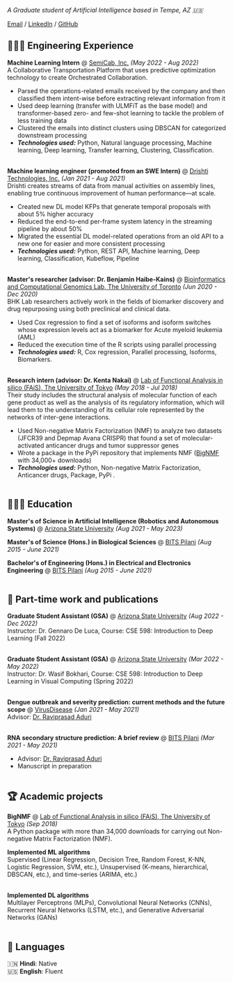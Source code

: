 <!-- # Vaibhav Kulshrestha -->

_A Graduate student of Artificial Intelligence based in Tempe, AZ 🇺🇸_ <br>

[Email](mailto:vaibhav1kulshrestha@gmail.com) / [LinkedIn](https://www.linkedin.com/in/vaibhav-kulshrestha/) / [GitHub](https://github.com/vaibhav-k)

## 👩🏼‍💻 Engineering Experience

**Machine Learning Intern** @ [SemiCab, Inc.](https://www.semicab.com/) _(May 2022 - Aug 2022)_ <br>
A Collaborative Transportation Platform that uses predictive optimization technology to create Orchestrated Collaboration.
  - Parsed the operations-related emails received by the company and then classified them intent-wise before extracting relevant information from it
  - Used deep learning (transfer with ULMFiT as the base model) and transformer-based zero- and few-shot learning to tackle the problem of less training data
  - Clustered the emails into distinct clusters using DBSCAN for categorized downstream processing
  - **_Technologies used:_** Python, Natural language processing, Machine learning, Deep learning, Transfer learning, Clustering, Classification.
<br><br>

**Machine learning engineer (promoted from an SWE Intern)** @ [Drishti Technologies, Inc.](https://drishti.com/) _(Jan 2021 - Aug 2021)_ <br>
Drishti creates streams of data from manual activities on assembly lines, enabling true continuous improvement of human performance—at scale.
  - Created new DL model KFPs that generate temporal proposals with about 5% higher accuracy
  - Reduced the end-to-end per-frame system latency in the streaming pipeline by about 50%
  - Migrated the essential DL model-related operations from an old API to a new one for easier and more consistent processing
  - **_Technologies used:_** Python, REST API, Machine learning, Deep learning, Classification, Kubeflow, Pipeline
    <br><br>

**Master's researcher (advisor: Dr. Benjamin Haibe-Kains)** @ [Bioinformatics and Computational Genomics Lab, The University of Toronto](https://bhklab.ca/) _(Jun 2020 - Dec 2020)_ <br>
BHK Lab researchers actively work in the fields of biomarker discovery and drug repurposing using both preclinical and clinical data.
  - Used Cox regression to find a set of isoforms and isoform switches whose expression levels act as a biomarker for Acute myeloid leukemia (AML)
  - Reduced the execution time of the R scripts using parallel processing
  - **_Technologies used:_** R, Cox regression, Parallel processing, Isoforms, Biomarkers.
<br><br>

**Research intern (advisor: Dr. Kenta Nakai)** @ [Lab of Functional Analysis in silico (FAiS), The University of Tokyo](https://www.cbms.k.u-tokyo.ac.jp/english/lab/nakai.html) _(May 2018 - Jul 2018)_ <br>
Their study includes the structural analysis of molecular function of each gene product as well as the analysis of its regulatory information, which will lead them to the understanding of its cellular role represented by the networks of inter-gene interactions.
  - Used Non-negative Matrix Factorization (NMF) to analyze two datasets (JFCR39 and Depmap Avana CRISPR) that found a set of molecular-activated anticancer drugs and tumor suppressor genes
  - Wrote a package in the PyPi repository that implements NMF ([BigNMF](https://pypi.org/project/bignmf/) with 34,000+ downloads)
  - **_Technologies used:_** Python, Non-negative Matrix Factorization, Anticancer drugs, Package, PyPi .
  <br><br>
    
## 👩🏼‍🎓 Education

**Master's of Science in Artificial Intelligence (Robotics and Autonomous Systems)** @ [Arizona State University](https://engineering.asu.edu/) _(Aug 2021 - May 2023)_<br>

**Master's of Science (Hons.) in Biological Sciences** @ [BITS Pilani](https://www.bits-pilani.ac.in/) _(Aug 2015 - June 2021)_<br>

**Bachelor's of Engineering (Hons.) in Electrical and Electronics Engineering** @ [BITS Pilani](https://www.bits-pilani.ac.in/) _(Aug 2015 - June 2021)_<br><br>

## 📌 Part-time work and publications

**Graduate Student Assistant (GSA)** @ [Arizona State University](https://engineering.asu.edu/) _(Aug 2022 - Dec 2022)_<br>
Instructor: Dr. Gennaro De Luca, Course: CSE 598: Introduction to Deep Learning (Fall 2022)<br><br>

**Graduate Student Assistant (GSA)** @ [Arizona State University](https://engineering.asu.edu/) _(Mar 2022 - May 2022)_<br>
Instructor: Dr. Wasif Bokhari, Course: CSE 598: Introduction to Deep Learning in Visual Computing (Spring 2022)<br><br>

**Dengue outbreak and severity prediction: current methods and the future scope** @ [VirusDisease](https://doi.org/10.1007/s13337-022-00767-x) _(Jan 2021 - May 2021)_<br>
Advisor: [Dr. Raviprasad Aduri](https://universe.bits-pilani.ac.in/goa/aduri/profile)
  <br><br>

**RNA secondary structure prediction: A brief review** @ [BITS Pilani](https://www.bits-pilani.ac.in/goa/) _(Mar 2021 - May 2021)_<br>
  - Advisor: [Dr. Raviprasad Aduri](https://universe.bits-pilani.ac.in/goa/aduri/profile)
  - Manuscript in preparation
  <br><br>
  
## 🏆 Academic projects

**BigNMF** @ [Lab of Functional Analysis in silico (FAiS), The University of Tokyo](https://pypi.org/project/bignmf/) _(Sep 2018)_ <br>
A Python package with more than 34,000 downloads for carrying out Non-negative Matrix Factorization (NMF). 

**Implemented ML algorithms** <br>
Supervised (Linear Regression, Decision Tree, Random Forest, K-NN, Logistic Regression, SVM, etc.), Unsupervised (K-means, hierarchical, DBSCAN, etc.), and time-series (ARIMA, etc.)
<br><br>

**Implemented DL algorithms** <br>
Multilayer Perceptrons (MLPs), Convolutional Neural Networks (CNNs), Recurrent Neural Networks (LSTM, etc.), and Generative Adversarial Networks (GANs)
<br><br>

## 💬 Languages

🇮🇳 **Hindi**: Native <br>
🇺🇸 **English**: Fluent
